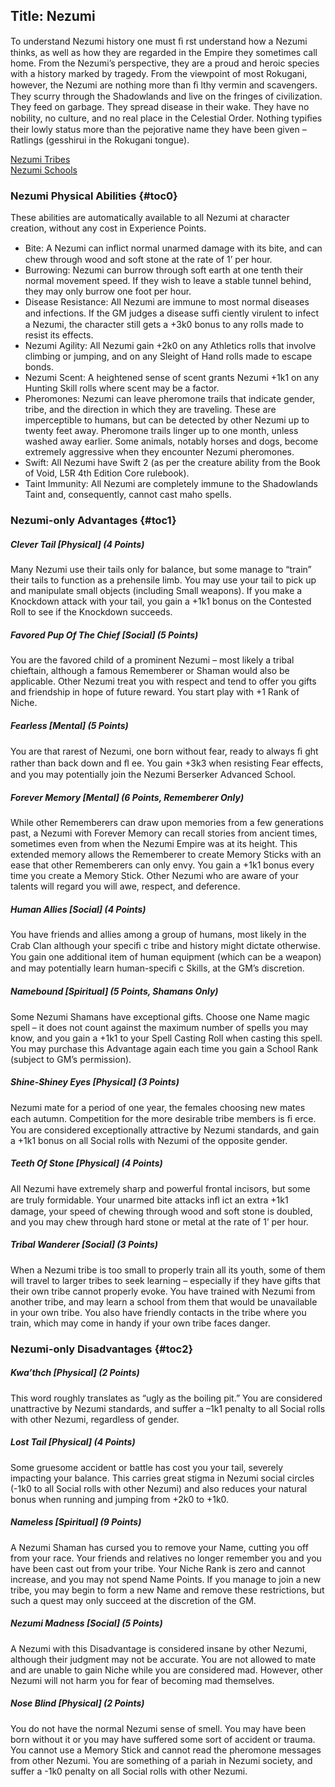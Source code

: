 Title: Nezumi
---
To understand Nezumi history one must ﬁ rst understand how a Nezumi thinks, as well as how they are regarded in the Empire they sometimes call home. From the Nezumi’s perspective, they are a proud and heroic species with a history marked by tragedy. From the viewpoint of most Rokugani, however, the Nezumi are nothing more than ﬁ lthy vermin and scavengers. They scurry through the Shadowlands and live on the fringes of civilization. They feed on garbage. They spread disease in their wake. They have no nobility, no culture, and no real place in the Celestial Order. Nothing typiﬁes their lowly status more than the pejorative name they have been given – Ratlings (gesshirui in the Rokugani tongue).

<a href="/nezumi-tribes">Nezumi Tribes</a><br>
<a href="/nezumi-schools">Nezumi Schools</a>

### <span>Nezumi Physical Abilities</span> {#toc0}

These abilities are automatically available to all Nezumi at character creation, without any cost in Experience Points.

- Bite: A Nezumi can inﬂict normal unarmed damage with its bite, and can chew through wood and soft stone at the rate of 1’ per hour.
- Burrowing: Nezumi can burrow through soft earth at one tenth their normal movement speed. If they wish to leave a stable tunnel behind, they may only burrow one foot per hour.
- Disease Resistance: All Nezumi are immune to most normal diseases and infections. If the GM judges a disease sufﬁ ciently virulent to infect a Nezumi, the character still gets a +3k0 bonus to any rolls made to resist its effects.
- Nezumi Agility: All Nezumi gain +2k0 on any Athletics rolls that involve climbing or jumping, and on any Sleight of Hand rolls made to escape bonds.
- Nezumi Scent: A heightened sense of scent grants Nezumi +1k1 on any Hunting Skill rolls where scent may be a factor.
- Pheromones: Nezumi can leave pheromone trails that indicate gender, tribe, and the direction in which they are traveling. These are imperceptible to humans, but can be detected by other Nezumi up to twenty feet away. Pheromone trails linger up to one month, unless washed away earlier. Some animals, notably horses and dogs, become extremely aggressive when they encounter Nezumi pheromones.
- Swift: All Nezumi have Swift 2 (as per the creature ability from the Book of Void, L5R 4th Edition Core rulebook).
- Taint Immunity: All Nezumi are completely immune to the Shadowlands Taint and, consequently, cannot cast maho spells.

### <span>Nezumi-only Advantages</span> {#toc1}

##### Clever Tail [Physical] (4 Points)

Many Nezumi use their tails only for balance, but some manage to “train” their tails to function as a prehensile limb. You may use your tail to pick up and manipulate small objects (including Small weapons). If you make a Knockdown attack with your tail, you gain a +1k1 bonus on the Contested Roll to see if the Knockdown succeeds.
##### Favored Pup Of The Chief [Social] (5 Points)

You are the favored child of a prominent Nezumi – most likely a tribal chieftain, although a famous Rememberer or Shaman would also be applicable. Other Nezumi treat you with respect and tend to offer you gifts and friendship in hope of future reward. You start play with +1 Rank of Niche.
##### Fearless [Mental] (5 Points)

You are that rarest of Nezumi, one born without fear, ready to always ﬁ ght rather than back down and ﬂ ee. You gain +3k3 when resisting Fear effects, and you may potentially join the Nezumi Berserker Advanced School.
##### Forever Memory [Mental] (6 Points, Rememberer Only)

While other Rememberers can draw upon memories from a few generations past, a Nezumi with Forever Memory can recall stories from ancient times, sometimes even from when the Nezumi Empire was at its height. This extended memory allows the Rememberer to create Memory Sticks with an ease that other Rememberers can only envy. You gain a +1k1 bonus every time you create a Memory Stick. Other Nezumi who are aware of your talents will regard you will awe, respect, and deference.
##### Human Allies [Social] (4 Points)

You have friends and allies among a group of humans, most likely in the Crab Clan although your speciﬁ c tribe and history might dictate otherwise. You gain one additional item of human equipment (which can be a weapon) and may potentially learn human-speciﬁ c Skills, at the GM’s discretion.
##### Namebound [Spiritual] (5 Points, Shamans Only)

Some Nezumi Shamans have exceptional gifts. Choose one Name magic spell – it does not count against the maximum number of spells you may know, and you gain a +1k1 to your Spell Casting Roll when casting this spell. You may purchase this Advantage again each time you gain a School Rank (subject to GM’s permission).
##### Shine-Shiney Eyes [Physical] (3 Points)

Nezumi mate for a period of one year, the females choosing new mates each autumn. Competition for the more desirable tribe members is ﬁ erce. You are considered exceptionally attractive by Nezumi standards, and gain a +1k1 bonus on all Social rolls with Nezumi of the opposite gender.
##### Teeth Of Stone [Physical] (4 Points)

All Nezumi have extremely sharp and powerful frontal incisors, but some are truly formidable. Your unarmed bite attacks inﬂ ict an extra +1k1 damage, your speed of chewing through wood and soft stone is doubled, and you may chew through hard stone or metal at the rate of 1’ per hour.
##### Tribal Wanderer [Social] (3 Points)

When a Nezumi tribe is too small to properly train all its youth, some of them will travel to larger tribes to seek learning – especially if they have gifts that their own tribe cannot properly evoke. You have trained with Nezumi from another tribe, and may learn a school from them that would be unavailable in your own tribe. You also have friendly contacts in the tribe where you train, which may come in handy if your own tribe faces danger.
### <span>Nezumi-only Disadvantages</span> {#toc2}

##### Kwa’thch [Physical] (2 Points)

This word roughly translates as “ugly as the boiling pit.” You are considered unattractive by Nezumi standards, and suffer a –1k1 penalty to all Social rolls with other Nezumi, regardless of gender.
##### Lost Tail [Physical] (4 Points)

Some gruesome accident or battle has cost you your tail, severely impacting your balance. This carries great stigma in Nezumi social circles (-1k0 to all Social rolls with other Nezumi) and also reduces your natural bonus when running and jumping from +2k0 to +1k0.
##### Nameless [Spiritual] (9 Points)

A Nezumi Shaman has cursed you to remove your Name, cutting you off from your race. Your friends and relatives no longer remember you and you have been cast out from your tribe. Your Niche Rank is zero and cannot increase, and you may not spend Name Points. If you manage to join a new tribe, you may begin to form a new Name and remove these restrictions, but such a quest may only succeed at the discretion of the GM.
##### Nezumi Madness [Social] (5 Points)

A Nezumi with this Disadvantage is considered insane by other Nezumi, although their judgment may not be accurate. You are not allowed to mate and are unable to gain Niche while you are considered mad. However, other Nezumi will not harm you for fear of becoming mad themselves.
##### Nose Blind [Physical] (2 Points)

You do not have the normal Nezumi sense of smell. You may have been born without it or you may have suffered some sort of accident or trauma. You cannot use a Memory Stick and cannot read the pheromone messages from other Nezumi. You are something of a pariah in Nezumi society, and suffer a -1k0 penalty on all Social rolls with other Nezumi.

